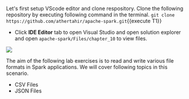 Let's first setup VScode editor and clone respository. Clone the following repository by executing following command in the terminal.
`git clone https://github.com/athertahir/apache-spark.git`{{execute T1}}

- Click **IDE Editor** tab to open Visual Studio and open solution explorer and open `apache-spark/Files/chapter_10` to view files.

![](https://github.com/fenago/katacoda-scenarios/raw/master/apache-spark/1.JPG)

The aim of the following lab exercises is to read and write various file formats in Spark applications.
We will cover following topics in this scenario.
- CSV Files
- JSON Files
